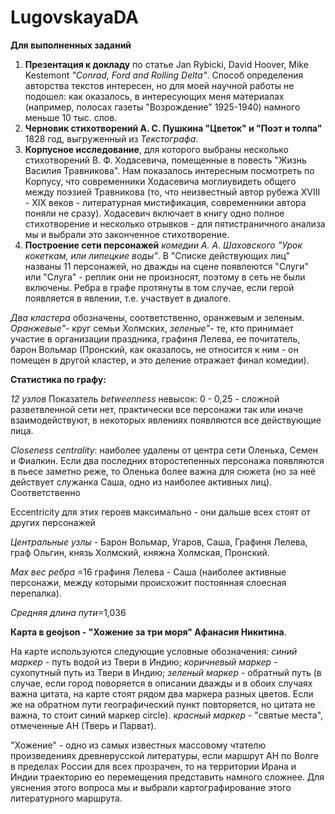 # LugovskayaDA
**Для выполненных заданий** 
1. **Презентация к докладу** по статье Jan Rybicki, David Hoover, Mike Kestemont *"Conrad, Ford and Rolling Delta"*. Способ определения авторства текстов интересен, но для моей научной работы не подошел: как оказалось, в интересующих меня материалах (например, полосах газеты "Возрождение" 1925-1940) намного меньше 10 тыс. слов. 
2. **Черновик стихотворений А. С. Пушкина "Цветок" и "Поэт и толпа"** 1828 год, выгруженный из *Текстографа*.
3. **Корпусное исследование**, для которого выбраны несколько стихотворений В. Ф. Ходасевича, помещенные в повесть "Жизнь Василия Травникова". Нам показалось интересным посмотреть по Корпусу, что современники Ходасевича моглиувидеть общего между поэзией Травникова (то, что неизвестный автор рубежа XVIII - XIX веков - литературная мистификация, современники автора поняли не сразу).  Ходасевич включает в книгу одно полное стихотворение и несколько отрывков - для пятистраничного анализа мы и выбрали это законченное стихотворение.
4. **Построение сети персонажей** *комедии А. А. Шаховского "Урок кокеткам, или липецкие воды"*. В "Списке действующих лиц" названы 11 персонажей, но дважды на сцене появлеются "Слуги" или "Слуга" - реплик они не произносят, поэтому в сеть не были включены. Ребра в графе протянуты в том случае, если герой появляется в явлении, т.е. участвует в диалоге. 

*Два кластера* обозначены, соответственно, оранжевым и зеленым. *Оранжевые"*- круг семьи Холмских, *зеленые"*- те, кто принимает участие в организации праздника, графиня Лелева, ее почитатель, барон Вольмар (Пронский, как оказалось, не относится к ним - он помещен в другой кластер, и это деление отражает финал комедии).

**Статистика по графу:**

*12 узлов*
Показатель *betweenness* невысок: 0 - 0,25 - сложной разветвленной сети нет, практически все персонажи так или иначе взаимодействуют, в некоторых явлениях появляются все действующие лица.

*Closeness centrality*: наиболее удалены от центра сети Оленька, Семен и Фиалкин. Если два последних второстепенных персонажа появляются в пьесе заметно реже, то Оленька более важна для сюжета (но за неё действует служанка Саша, одно из наиболее активных лиц). Соответственно 

Eccentricity для этих героев максимально - они дальше всех стоят от других персонажей

*Центральные узлы* - Барон Вольмар, Угаров, Саша, Графиня Лелева, граф Ольгин, князь Холмский, княжна Холмская, Пронский.

*Max вес ребра* =16  графиня Лелева - Саша (наиболее активные персонажи, между которыми происхожит постоянная слоесная перепалка).

*Средняя длина пути*=1,036

**Карта в geojson - "Хожение за три моря" Афанасия Никитина**.

На карте используются следующие условные обозначения: 
*синий маркер* - путь водой из Твери в Индию;
*коричневый маркер* - сухопутный путь из Твери в Индию;
*зеленый маркер* - обратный путь (в случае, если город поворяется в описании дважды и в обоих случаях важна цитата, на карте стоят рядом два маркера разных цветов. Если же на обратном пути географический пункт повторяется, но цитата не важна, то стоит синий маркер circle).
*красный маркер* - "святые места", отмеченные АН (Тверь и Парват).

"Хожение" - одно из самых известных массовому чтателю произведениях древнерусской литературы, если маршрут АН по Волге в пределах России для всех прозрачен, то на территории Ирана и Индии траекторию ео перемещения представить намного сложнее. Для уяснения этого вопроса мы и выбрали картографирование этого литературного маршрута.

